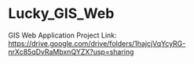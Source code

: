 # Lucky_GIS_Web
GIS Web Application
Project Link: https://drive.google.com/drive/folders/1hajcjVqYcyRG-nrXc85qDvRaMbxnQYZX?usp=sharing
